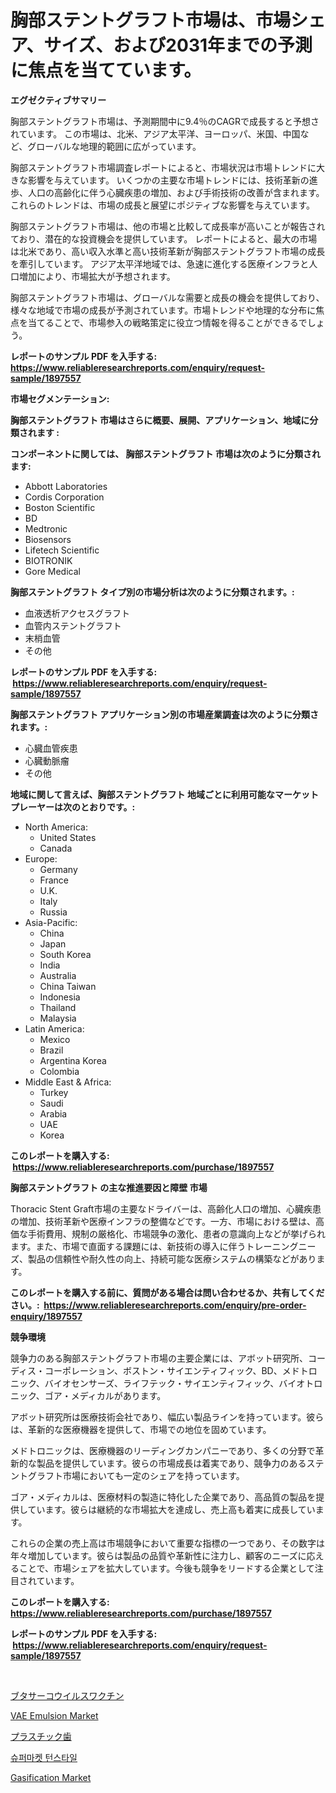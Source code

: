 <p><h1>胸部ステントグラフト市場は、市場シェア、サイズ、および2031年までの予測に焦点を当てています。</h1></p><p><strong>エグゼクティブサマリー</strong></p>
<p><p>胸部ステントグラフト市場は、予測期間中に9.4％のCAGRで成長すると予想されています。 この市場は、北米、アジア太平洋、ヨーロッパ、米国、中国など、グローバルな地理的範囲に広がっています。</p><p>胸部ステントグラフト市場調査レポートによると、市場状況は市場トレンドに大きな影響を与えています。 いくつかの主要な市場トレンドには、技術革新の進歩、人口の高齢化に伴う心臓疾患の増加、および手術技術の改善が含まれます。 これらのトレンドは、市場の成長と展望にポジティブな影響を与えています。</p><p>胸部ステントグラフト市場は、他の市場と比較して成長率が高いことが報告されており、潜在的な投資機会を提供しています。 レポートによると、最大の市場は北米であり、高い収入水準と高い技術革新が胸部ステントグラフト市場の成長を牽引しています。 アジア太平洋地域では、急速に進化する医療インフラと人口増加により、市場拡大が予想されます。</p><p>胸部ステントグラフト市場は、グローバルな需要と成長の機会を提供しており、様々な地域で市場の成長が予測されています。市場トレンドや地理的な分布に焦点を当てることで、市場参入の戦略策定に役立つ情報を得ることができるでしょう。</p></p>
<p><strong>レポートのサンプル PDF を入手する: <a href="https://www.reliableresearchreports.com/enquiry/request-sample/1897557">https://www.reliableresearchreports.com/enquiry/request-sample/1897557</a></strong></p>
<p><strong>市場セグメンテーション:</strong></p>
<p><strong> 胸部ステントグラフト 市場はさらに概要、展開、アプリケーション、地域に分類されます :</strong></p>
<p><strong>コンポーネントに関しては、 胸部ステントグラフト 市場は次のように分類されます: &nbsp;</strong></p>
<p><ul><li>Abbott Laboratories</li><li>Cordis Corporation</li><li>Boston Scientific</li><li>BD</li><li>Medtronic</li><li>Biosensors</li><li>Lifetech Scientific</li><li>BIOTRONIK</li><li>Gore Medical</li></ul></p>
<p><strong> 胸部ステントグラフト タイプ別の市場分析は次のように分類されます。:</strong></p>
<p><ul><li>血液透析アクセスグラフト</li><li>血管内ステントグラフト</li><li>末梢血管</li><li>その他</li></ul></p>
<p><strong>レポートのサンプル PDF を入手する: &nbsp;<a href="https://www.reliableresearchreports.com/enquiry/request-sample/1897557">https://www.reliableresearchreports.com/enquiry/request-sample/1897557</a></strong></p>
<p><strong> 胸部ステントグラフト アプリケーション別の市場産業調査は次のように分類されます。:</strong></p>
<p><ul><li>心臓血管疾患</li><li>心臓動脈瘤</li><li>その他</li></ul></p>
<p><strong>地域に関して言えば、胸部ステントグラフト 地域ごとに利用可能なマーケットプレーヤーは次のとおりです。:</strong></p>
<p><ul>
    <li>
        North America:
        <ul>
            <li>United States</li>
            <li>Canada</li>
        </ul>
    </li>
    <li>
        Europe:
        <ul>
            <li>Germany</li>
            <li>France</li>
            <li>U.K.</li>
            <li>Italy</li>
            <li>Russia</li>
        </ul>
    </li>
    <li>
        Asia-Pacific:
        <ul>
            <li>China</li>
            <li>Japan</li>
            <li>South Korea</li>
            <li>India</li>
            <li>Australia</li>
            <li>China Taiwan</li>
            <li>Indonesia</li>
            <li>Thailand</li>
            <li>Malaysia</li>
        </ul>
    </li>
    <li>
        Latin America:
        <ul>
            <li>Mexico</li>
            <li>Brazil</li>
            <li>Argentina Korea</li>
            <li>Colombia</li>
        </ul>
    </li>
    <li>
        Middle East & Africa:
        <ul>
            <li>Turkey</li>
            <li>Saudi</li>
            <li>Arabia</li>
            <li>UAE</li>
            <li>Korea</li>
        </ul>
    </li>
    </ul></p>
<p><strong>このレポートを購入する: &nbsp;<a href="https://www.reliableresearchreports.com/purchase/1897557">https://www.reliableresearchreports.com/purchase/1897557</a></strong></p>
<p><strong>胸部ステントグラフト の主な推進要因と障壁 市場</strong></p>
<p><p>Thoracic Stent Graft市場の主要なドライバーは、高齢化人口の増加、心臓疾患の増加、技術革新や医療インフラの整備などです。一方、市場における壁は、高価な手術費用、規制の厳格化、市場競争の激化、患者の意識向上などが挙げられます。また、市場で直面する課題には、新技術の導入に伴うトレーニングニーズ、製品の信頼性や耐久性の向上、持続可能な医療システムの構築などがあります。</p></p>
<p><strong>このレポートを購入する前に、質問がある場合は問い合わせるか、共有してください。:&nbsp; <a href="https://www.reliableresearchreports.com/enquiry/pre-order-enquiry/1897557">https://www.reliableresearchreports.com/enquiry/pre-order-enquiry/1897557</a></strong></p>
<p><strong>競争環境</strong></p>
<p><p>競争力のある胸部ステントグラフト市場の主要企業には、アボット研究所、コーディス・コーポレーション、ボストン・サイエンティフィック、BD、メドトロニック、バイオセンサーズ、ライフテック・サイエンティフィック、バイオトロニック、ゴア・メディカルがあります。</p><p>アボット研究所は医療技術会社であり、幅広い製品ラインを持っています。彼らは、革新的な医療機器を提供して、市場での地位を固めています。</p><p>メドトロニックは、医療機器のリーディングカンパニーであり、多くの分野で革新的な製品を提供しています。彼らの市場成長は着実であり、競争力のあるステントグラフト市場においても一定のシェアを持っています。</p><p>ゴア・メディカルは、医療材料の製造に特化した企業であり、高品質の製品を提供しています。彼らは継続的な市場拡大を達成し、売上高も着実に成長しています。</p><p>これらの企業の売上高は市場競争において重要な指標の一つであり、その数字は年々増加しています。彼らは製品の品質や革新性に注力し、顧客のニーズに応えることで、市場シェアを拡大しています。今後も競争をリードする企業として注目されています。</p></p>
<p><strong>このレポートを購入する: &nbsp; <a href="https://www.reliableresearchreports.com/purchase/1897557">https://www.reliableresearchreports.com/purchase/1897557</a></strong></p>
<p><strong>レポートのサンプル PDF を入手する: &nbsp;<a href="https://www.reliableresearchreports.com/enquiry/request-sample/1897557">https://www.reliableresearchreports.com/enquiry/request-sample/1897557</a></strong><strong></strong></p>
<p>&nbsp;</p>
<p><p><a href="https://github.com/zekaoe592392/Market-Research-Report-List-1/blob/main/4300551193230.md">ブタサーコウイルスワクチン</a></p><p><a href="https://github.com/Krish2023na/Market-Research-Report-List-3/blob/main/vae-emulsion-market.md">VAE Emulsion Market</a></p><p><a href="https://github.com/cnnriuez22368/Market-Research-Report-List-1/blob/main/2823470193231.md">プラスチック歯</a></p><p><a href="https://github.com/crfsywufhm81415/Market-Research-Report-List-1/blob/main/4711978193014.md">슈퍼마켓 턴스타일</a></p><p><a href="https://github.com/bmorecock/Market-Research-Report-List-2/blob/main/gasification-market.md">Gasification Market</a></p></p>